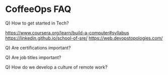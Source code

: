 # CoffeeOps FAQ

Q) How to get started in Tech?

https://www.coursera.org/learn/build-a-computer#syllabus
https://linkedin.github.io/school-of-sre/
https://web.devopstopologies.com/

Q) Are certifications important?

Q) Are job titles important?

Q) How do we develop a culture of remote work?

